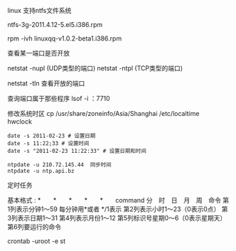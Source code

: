 linux 支持ntfs文件系统

ntfs-3g-2011.4.12-5.el5.i386.rpm



rpm -ivh linuxqq-v1.0.2-beta1.i386.rpm


查看某一端口是否开放

netstat -nupl  (UDP类型的端口)
netstat -ntpl  (TCP类型的端口)

netstat -tln  查看开放的端口


查询端口属于那些程序
lsof -i ：7710　


修改系统时区
cp /usr/share/zoneinfo/Asia/Shanghai /etc/localtime  
hwclock




    date -s 2011-02-23 # 设置日期
    date -s 11:22;33 # 设置时间
    date -s "2011-02-23 11:22:33" # 设置日期和时间
    
    ntpdate -u 210.72.145.44  同步时间
    ntpdate -u ntp.api.bz
  
 定时任务
 
 
 基本格式 :
*　　*　　*　　*　　*　　command
分　时　日　月　周　命令
第1列表示分钟1～59 每分钟用*或者 */1表示
第2列表示小时1～23（0表示0点）
第3列表示日期1～31
第4列表示月份1～12
第5列标识号星期0～6（0表示星期天）
第6列要运行的命令   

crontab -uroot -e st
    
    


